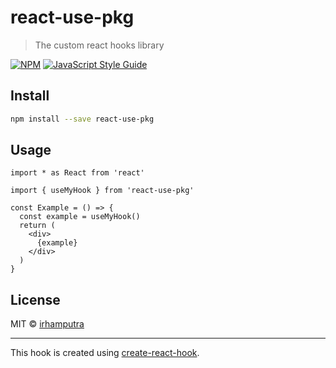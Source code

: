 # react-use-pkg

> The custom react hooks library

[![NPM](https://img.shields.io/npm/v/react-use-pkg.svg)](https://www.npmjs.com/package/react-use-pkg) [![JavaScript Style Guide](https://img.shields.io/badge/code_style-standard-brightgreen.svg)](https://standardjs.com)

## Install

```bash
npm install --save react-use-pkg
```

## Usage

```tsx
import * as React from 'react'

import { useMyHook } from 'react-use-pkg'

const Example = () => {
  const example = useMyHook()
  return (
    <div>
      {example}
    </div>
  )
}
```

## License

MIT © [irhamputra](https://github.com/irhamputra)

---

This hook is created using [create-react-hook](https://github.com/hermanya/create-react-hook).
